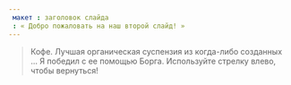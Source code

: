 ```yaml
---
 макет : заголовок слайда
 : « Добро пожаловать на наш второй слайд! »
---
```

> Кофе. Лучшая органическая суспензия из когда-либо созданных ... Я победил с ее помощью Борга.
Используйте стрелку влево, чтобы вернуться!
